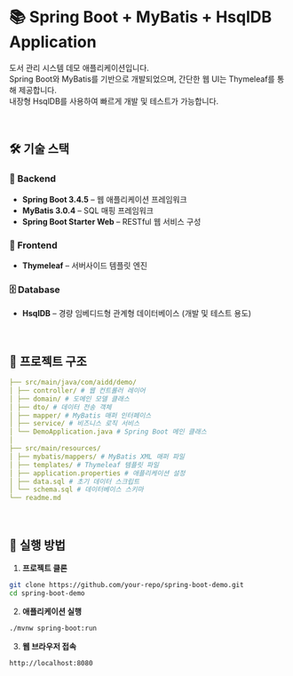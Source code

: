 # 📚 Spring Boot + MyBatis + HsqlDB Application

도서 관리 시스템 데모 애플리케이션입니다.  
Spring Boot와 MyBatis를 기반으로 개발되었으며, 간단한 웹 UI는 Thymeleaf를 통해 제공합니다.  
내장형 HsqlDB를 사용하여 빠르게 개발 및 테스트가 가능합니다.

<br>

## 🛠 기술 스택

### 🔧 Backend
- **Spring Boot 3.4.5** – 웹 애플리케이션 프레임워크
- **MyBatis 3.0.4** – SQL 매핑 프레임워크
- **Spring Boot Starter Web** – RESTful 웹 서비스 구성

### 🎨 Frontend
- **Thymeleaf** – 서버사이드 템플릿 엔진

### 🗄 Database
- **HsqlDB** – 경량 임베디드형 관계형 데이터베이스 (개발 및 테스트 용도)

<br>

## 📁 프로젝트 구조
```yaml
├── src/main/java/com/aidd/demo/
│ ├── controller/ # 웹 컨트롤러 레이어
│ ├── domain/ # 도메인 모델 클래스
│ ├── dto/ # 데이터 전송 객체
│ ├── mapper/ # MyBatis 매퍼 인터페이스
│ ├── service/ # 비즈니스 로직 서비스
│ └── DemoApplication.java # Spring Boot 메인 클래스
│
├── src/main/resources/
│ ├── mybatis/mappers/ # MyBatis XML 매퍼 파일
│ ├── templates/ # Thymeleaf 템플릿 파일
│ ├── application.properties # 애플리케이션 설정
│ ├── data.sql # 초기 데이터 스크립트
│ └── schema.sql # 데이터베이스 스키마
└── readme.md
```

<br>

## 🚀 실행 방법

1. **프로젝트 클론**
```bash
git clone https://github.com/your-repo/spring-boot-demo.git
cd spring-boot-demo
```

2. **애플리케이션 실행**
```bash
./mvnw spring-boot:run
```

3. **웹 브라우저 접속**
```bash
http://localhost:8080
```